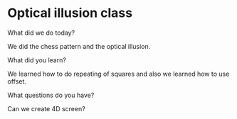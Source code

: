 # Optical illusion class

What did we do today?

We did the chess pattern and the optical illusion.

What did you learn?

We learned how to do repeating of squares and also we learned how to use offset.

What questions do you have?

Can we create 4D screen?
